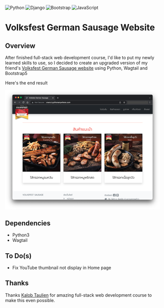 ![Python](https://img.shields.io/badge/python-3670A0?style=for-the-badge&logo=python&logoColor=ffdd54) ![Django](https://img.shields.io/badge/django-%23092E20.svg?style=for-the-badge&logo=django&logoColor=white) ![Bootstrap](https://img.shields.io/badge/bootstrap-%23563D7C.svg?style=for-the-badge&logo=bootstrap&logoColor=white) ![JavaScript](https://img.shields.io/badge/javascript-%23323330.svg?style=for-the-badge&logo=javascript&logoColor=%23F7DF1E) 
# Volksfest German Sausage Website
## Overview 
After finished full-stack web development course, I'd like to put my newly learned skills to use, so I decided to create an upgraded version of my friend's [Volksfest German Sausage website](https://volksfestsausage.com/) using Python, Wagtail and Bootstrap5

Here's the end result

![Screenshot](/VolksfestScreenshot.png)

## Dependencies
* Python3
* Wagtail

## To Do(s)
* Fix YouTube thumbnail not display in Home page

## Thanks
Thanks [Kalob Taulien](https://github.com/KalobTaulien) for amazing full-stack web development course to make this even possible.
